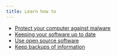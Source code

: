 ```yaml
---
title: Learn how to
---
```

- [Protect your computer against malware](topics/tool-7-computer-hygiene/1-computer-hygiene/3-1-learn.md)
- [Keeping your software up to date](topics/tool-7-computer-hygiene/1-computer-hygiene/3-2-learn.md)
- [Use open source software](topics/tool-7-computer-hygiene/1-computer-hygiene/3-3-learn.md)
- [Keep backups of information](topics/tool-7-computer-hygiene/1-computer-hygiene/3-4-learn.md)
